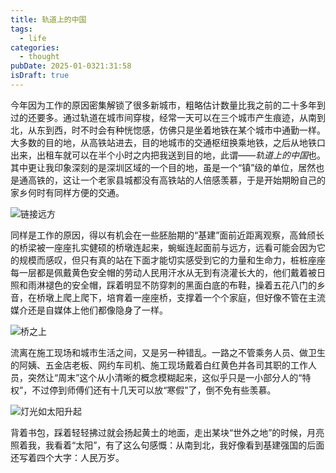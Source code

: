 ```yaml
---
title: 轨道上的中国
tags:
  - life
categories:
  - thought
pubDate: 2025-01-0321:31:58
isDraft: true
---
```

今年因为工作的原因密集解锁了很多新城市，粗略估计数量比我之前的二十多年到过的还要多。通过轨道在城市间穿梭，经常一天可以在三个城市产生痕迹，从南到北，从东到西，时不时会有种恍惚感，仿佛只是坐着地铁在某个城市中通勤一样。大多数的目的地，从高铁站进去，目的地城市的交通枢纽换乘地铁，之后从地铁口出来，出租车就可以在半个小时之内把我送到目的地，此谓——*轨道上的中国*也。其中更让我印象深刻的是深圳区域的一个目的地，虽是一个“镇”级的单位，居然也是通高铁的，这让一个老家县城都没有高铁站的人倍感羡慕，于是开始期盼自己的家乡何时有同样方便的交通。

![链接远方](https://static.yuhang.ch/posts/thoughts/china-on-the-rails/oh-bridge.webp)

同样是工作的原因，得以有机会在一些胚胎期的“基建”面前近距离观察，高耸颀长的桥梁被一座座扎实健硕的桥墩连起来，蜿蜒连起面前与远方，远看可能会因为它的规模而感叹，但只有真的站在下面才能切实感受到它的力量和生命力，桩桩座座每一层都是佩戴黄色安全帽的劳动人民用汗水从无到有浇灌长大的，他们戴着被日照和雨淋褪色的安全帽，踩着明显不防穿刺的黑面白底的布鞋，操着五花八门的乡音，在桥墩上爬上爬下，培育着一座座桥，支撑着一个个家庭，但好像不管在主流媒介还是自媒体上他们都像隐身了一样。

![桥之上](https://static.yuhang.ch/posts/thoughts/china-on-the-rails/on-the-bridge.webp)

流离在施工现场和城市生活之间，又是另一种错乱。一路之不管乘务人员、做卫生的阿姨、五金店老板、网约车司机、施工现场戴着白红黄色并各司其职的工作人员，突然让“周末”这个从小清晰的概念模糊起来，这似乎只是一小部分人的“特权”，不过停到师傅们还有十几天可以放“寒假”了，倒不免有些羡慕。

![灯光如太阳升起](https://static.yuhang.ch/posts/thoughts/china-on-the-rails/light-like-sunrise.webp)

背着书包，踩着轻轻拂过就会扬起黄土的地面，走出某块“世外之地”的时候，月亮照着我，我看着“太阳”，有了这么句感慨：从南到北，我好像看到基建强国的后面还写着四个大字：人民万岁。


